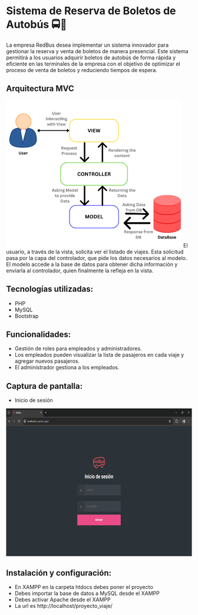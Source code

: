 # Sistema de Reserva de Boletos de Autobús 🚍🎫
La empresa RedBus desea implementar un sistema innovador para gestionar la reserva y venta de boletos de manera presencial. Este sistema permitirá a los usuarios adquirir boletos de autobús de forma rápida y eficiente en las terminales de la empresa con el objetivo de optimizar el proceso de venta de boletos y reduciendo tiempos de espera.

## Arquitectura MVC
<img src="https://github.com/miguelmallquidiaz/Bus-Ticket-Booking-System/blob/main/img/mvc.png" height="400px" alt="MVC Architecture">
El usuario, a través de la vista, solicita ver el listado de viajes. Esta solicitud pasa por la capa del controlador, que pide los datos necesarios al modelo. El modelo accede a la base de datos para obtener dicha información y enviarla al controlador, quien finalmente la refleja en la vista.

## Tecnologías utilizadas:
- PHP
- MySQL
- Bootstrap 

## Funcionalidades:
- Gestión de roles para empleados y administradores.
- Los empleados pueden visualizar la lista de pasajeros en cada viaje y agregar nuevos pasajeros.
- El administrador gestiona a los empleados.

## Captura de pantalla:
- Inicio de sesión
<img src="https://github.com/miguelmallquidiaz/Bus-Ticket-Booking-System/blob/main/img/img1.PNG" height="400px" alt="MVC Architecture">



## Instalación y configuración:
- En XAMPP en la carpeta htdocs debes poner el proyecto
- Debes importar la base de datos a MySQL desde el XAMPP
- Debes activar Apache desde el XAMPP
- La url es http://localhost/proyecto_viaje/
